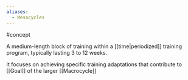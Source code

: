 ```yaml
---
aliases:
  - Mesocycles
---
```

#concept 

A medium-length block of training within a [[time|periodized]] training program, typically lasting 3 to 12 weeks.

It focuses on achieving specific training adaptations that contribute to [[Goal]] of the larger [[Macrocycle]]